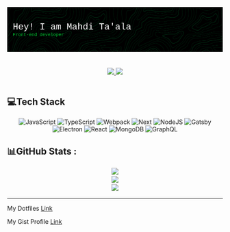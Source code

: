 <div align="center">
  <img src='github-header-image.png' alt="I'm Mahdi, a front-end developer, specialized in React"  />
  <br/>
  <br/>
  <br/>
  <a href="https://www.linkedin.com/in/mahditaala/">
    <img src='https://img.shields.io/badge/LinkedIn-0077B5?style=for-the-badge&logo=linkedin&logoColor=white'>
  </a>
  <a href="https://stackoverflow.com/users/7044123/mahdi-taala">
    <img src='https://img.shields.io/badge/Stack_Overflow-FE7A16?style=for-the-badge&logo=stack-overflow&logoColor=white'>
  </a>
</div>
<br/>


## 💻Tech Stack
<div align="center">
  <img alt='JavaScript' src='https://img.shields.io/badge/javascript-%23323330.svg?style=for-the-badge&logo=javascript&logoColor=%23F7DF1E'/>
  <img alt='TypeScript' src='https://img.shields.io/badge/typescript-%23007ACC.svg?style=for-the-badge&logo=typescript&logoColor=white'/>
  <img alt='Webpack' src='https://img.shields.io/badge/webpack-%238DD6F9.svg?style=for-the-badge&logo=webpack&logoColor=black'/>
  <img alt='Next' src='https://img.shields.io/badge/Next-black?style=for-the-badge&logo=next.js&logoColor=white'/>
  <img alt='NodeJS' src='https://img.shields.io/badge/node.js-6DA55F?style=for-the-badge&logo=node.js&logoColor=white'/>
  <img alt='Gatsby' src='https://img.shields.io/badge/Gatsby-%23663399.svg?style=for-the-badge&logo=gatsby&logoColor=white'/>
  <img alt='Electron' src='https://img.shields.io/badge/Electron-191970?style=for-the-badge&logo=Electron&logoColor=white'/>
  <img alt='React' src='https://img.shields.io/badge/react-%2320232a.svg?style=for-the-badge&logo=react&logoColor=%2361DAFB'/>
  <img alt='MongoDB' src='https://img.shields.io/badge/MongoDB-%234ea94b.svg?style=for-the-badge&logo=mongodb&logoColor=white'/>
  <img alt='GraphQL' src='https://img.shields.io/badge/-GraphQL-E10098?style=for-the-badge&logo=graphql&logoColor=white'/>
</div>

## 📊GitHub Stats :
<div align="center">
  <a href="">
    <img src='https://github-readme-stats.vercel.app/api?username=mahdita97&theme=tokyonight&hide_border=true&include_all_commits=false&count_private=true'>
  </a>
  <br/>
  <a href="">
    <img src='https://github-readme-streak-stats.herokuapp.com/?user=mahdita97&theme=tokyonight&hide_border=true'>
  </a>
  <br/>
  <a href="">
    <img src='https://github-readme-stats.vercel.app/api/top-langs/?username=mahdita97&theme=tokyonight&hide_border=true&include_all_commits=false&count_private=true&layout=compact'>
  </a>
</div>

----------
My Dotfiles [Link](https://github.com/MahdiTa97/dotfiles)

My Gist Profile [Link](https://gist.github.com/MahdiTa97)
